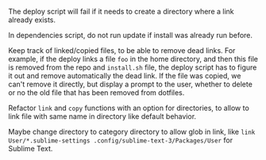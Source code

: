 The deploy script will fail if it needs to create a directory where a link
already exists.

In dependencies script, do not run update if install was already run before.

Keep track of linked/copied files, to be able to remove dead links. For
example, if the deploy links a file `foo` in the home directory, and then
this file is removed from the repo and `install.sh` file, the deploy script
has to figure it out and remove automatically the dead link. If the file
was copied, we can't remove it directly, but display a prompt to the user,
whether to delete or no the old file that has been removed from dotfiles.

Refactor `link` and `copy` functions with an option for directories, to
allow to link file with same name in directory like default behavior.

Maybe change directory to category directory to allow glob in link, like
`link User/*.sublime-settings .config/sublime-text-3/Packages/User` for
Sublime Text.
